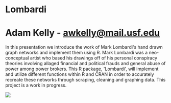 Lombardi
================
Adam Kelly - awkelly@mail.usf.edu
================
In this presentation we introduce the work of Mark Lombardi's hand drawn graph networks and implement them using R. Mark Lombardi was a neo-conceptual artist who based his drawings off of his personal conspiracy theories involving allaged financial and political frauds and general abuse of power among power brokers. This R package, 'Lombardi', will implement and utilize different functions within R and CRAN in order to accurately recreate these networks through scraping, cleaning and graphing data. This project is a work in progress.

![](https://i.gyazo.com/f55c5956f667d6d929c74bdfa2eeffb9.png)
 
